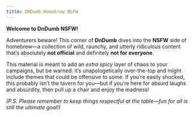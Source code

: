 ```yaml
---
title: DNDumb Homebrew NSFW
---
```


**Welcome to DnDumb NSFW!**

Adventurers beware! This corner of **DnDumb** dives into the **NSFW** side of homebrew—a collection of wild, raunchy, and utterly ridiculous content that’s absolutely **not official** and definitely **not for everyone**.

This material is meant to add an *extra spicy* layer of chaos to your campaigns, but be warned: it’s unapologetically over-the-top and might include themes that could be offensive to some. If you’re easily shocked, this probably isn’t the tavern for you—but if you’re here for absurd laughs and absurdity, then pull up a chair and enjoy the madness!

*(P.S. Please remember to keep things respectful at the table—fun for all is still the ultimate goal!)*